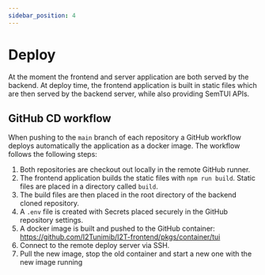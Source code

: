 ```yaml
---
sidebar_position: 4
---
```


# Deploy

At the moment the frontend and server application are both served by the backend. At deploy time, the frontend application is built in static files which are then served by the backend server, while also providing SemTUI APIs.

## GitHub CD workflow

When pushing to the `main` branch of each repository a GitHub workflow deploys automatically the application as a docker image. The workflow follows the following steps:

1. Both repositories are checkout out locally in the remote GitHub runner.
2. The frontend application builds the static files with `npm run build`. Static files are placed in a directory called `build`.
3. The build files are then placed in the root directory of the backend cloned repository.
4. A `.env` file is created with Secrets placed securely in the GitHub repository settings.
5. A docker image is built and pushed to the GitHub container: https://github.com/I2Tunimib/I2T-frontend/pkgs/container/tui
6. Connect to the remote deploy server via SSH.
7. Pull the new image, stop the old container and start a new one with the new image running 